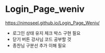 # Login_Page_weniv
https://nimoseel.github.io/Login_Page_Weniv/

- 로그인 상태 유지 체크 박스 구현 필요
- 닫기 버튼 강사님 코드 공부할 것
- 종찬님 구분선 추가 이해 필요
